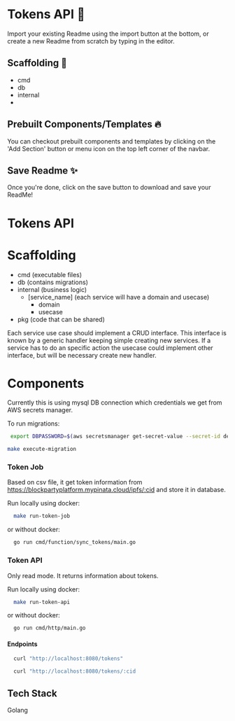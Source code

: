 
  # Tokens API 🚀  
  Import your existing Readme using the import button at the bottom, 
  or create a new Readme from scratch by typing in the editor.  
  
  ## Scaffolding 🚀  
  - cmd
  - db
  - internal
  - 
  

  ## Prebuilt Components/Templates 🔥  
  You can checkout prebuilt components and templates by clicking on the 'Add Section' button or menu icon
  on the top left corner of the navbar.
      
  ## Save Readme ✨  
  Once you're done, click on the save button to download and save your ReadMe!
  
# Tokens API  

# Scaffolding  

- cmd (executable files)
- db (contains migrations)
- internal (business logic)
  - [service_name] (each service will have a domain and usecase)
    - domain
    - usecase
- pkg  (code that can be shared)

Each service use case should implement a CRUD interface. This interface is known by a generic handler keeping simple creating new services. If a service has to do an specific action the usecase could implement other interface, but will be necessary create new handler.

# Components

Currently this is using mysql DB connection which credentials we get from AWS secrets manager.

To run migrations:

~~~bash  
 export DBPASSWORD=$(aws secretsmanager get-secret-value --secret-id dev/core --region us-east-1 --output json | jq -r -S '.SecretString| fromjson| .password')
~~~
~~~bash  
make execute-migration
~~~



### Token Job
Based on csv file, it get token information from https://blockpartyplatform.mypinata.cloud/ipfs/:cid and store it in database.

Run locally using docker:
~~~bash  
  make run-token-job
~~~
or without docker:
~~~bash  
  go run cmd/function/sync_tokens/main.go
~~~

### Token API

Only read mode. It returns information about tokens.

Run locally using docker:
~~~bash  
  make run-token-api
~~~
or without docker:
~~~bash  
  go run cmd/http/main.go        
~~~

#### Endpoints

~~~bash  
  curl "http://localhost:8080/tokens"
~~~

~~~bash  
  curl "http://localhost:8080/tokens/:cid
~~~
 

## Tech Stack  

 Golang
